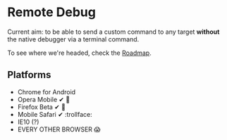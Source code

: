 # Remote Debug

Current aim: to be able to send a custom command to any target **without** the native debugger via a terminal command.

To see where we're headed, check the [Roadmap](/leftlogic/remote-debug/blob/master/roadmap.md).

## Platforms

- Chrome for Android
- Opera Mobile ✔ :facepunch:
- Firefox Beta ✔ :dancers:
- Mobile Safari ✔ :trollface:
- IE10 (?)
- EVERY OTHER BROWSER :scream:
